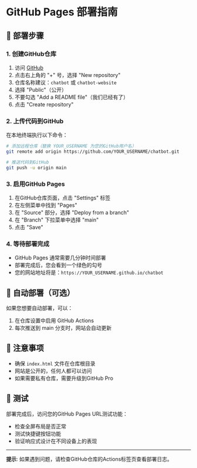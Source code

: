 # GitHub Pages 部署指南

## 🚀 部署步骤

### 1. 创建GitHub仓库

1. 访问 [GitHub](https://github.com)
2. 点击右上角的 "+" 号，选择 "New repository"
3. 仓库名称建议：`chatbot` 或 `chatbot-website`
4. 选择 "Public"（公开）
5. 不要勾选 "Add a README file"（我们已经有了）
6. 点击 "Create repository"

### 2. 上传代码到GitHub

在本地终端执行以下命令：

```bash
# 添加远程仓库（替换 YOUR_USERNAME 为您的GitHub用户名）
git remote add origin https://github.com/YOUR_USERNAME/chatbot.git

# 推送代码到GitHub
git push -u origin main
```

### 3. 启用GitHub Pages

1. 在GitHub仓库页面，点击 "Settings" 标签
2. 在左侧菜单中找到 "Pages"
3. 在 "Source" 部分，选择 "Deploy from a branch"
4. 在 "Branch" 下拉菜单中选择 "main"
5. 点击 "Save"

### 4. 等待部署完成

- GitHub Pages 通常需要几分钟时间部署
- 部署完成后，您会看到一个绿色的勾号
- 您的网站地址将是：`https://YOUR_USERNAME.github.io/chatbot`

## 🔧 自动部署（可选）

如果您想要自动部署，可以：

1. 在仓库设置中启用 GitHub Actions
2. 每次推送到 main 分支时，网站会自动更新

## 📝 注意事项

- 确保 `index.html` 文件在仓库根目录
- 网站是公开的，任何人都可以访问
- 如果需要私有仓库，需要升级到GitHub Pro

## 🎯 测试

部署完成后，访问您的GitHub Pages URL测试功能：

- 检查全屏布局是否正常
- 测试快捷键按钮功能
- 验证响应式设计在不同设备上的表现

---

**提示**: 如果遇到问题，请检查GitHub仓库的Actions标签页查看部署日志。 